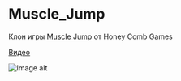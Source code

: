 # Muscle_Jump
Клон игры [Muscle Jump](https://play.google.com/store/apps/details?id=com.honeycombgames.musclesmash) от Honey Comb Games

[Видео](https://www.youtube.com/watch?v=_PTG9Bwk6-4)

![Image alt](https://github.com/Sup-00/Pictures/blob/main/MuscleJump.png)
